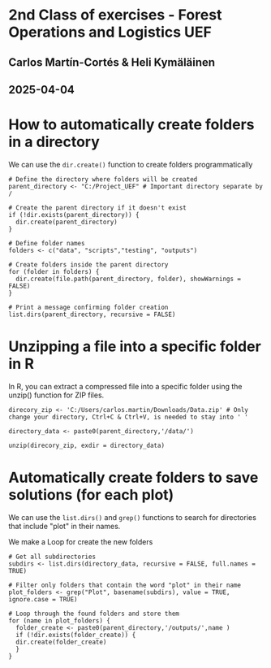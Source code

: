 # 2nd Class of exercises - Forest Operations and Logistics UEF
## Carlos Martín-Cortés & Heli Kymäläinen
## 2025-04-04

# How to automatically create folders in a directory

We can use the `dir.create()` function to create folders programmatically

```{r}
# Define the directory where folders will be created
parent_directory <- "C:/Project_UEF" # Important directory separate by /

# Create the parent directory if it doesn't exist
if (!dir.exists(parent_directory)) {
  dir.create(parent_directory)
}

# Define folder names
folders <- c("data", "scripts","testing", "outputs")

# Create folders inside the parent directory
for (folder in folders) {
  dir.create(file.path(parent_directory, folder), showWarnings = FALSE)
}

# Print a message confirming folder creation
list.dirs(parent_directory, recursive = FALSE)
```

# Unzipping a file into a specific folder in R

In R, you can extract a compressed file into a specific folder using the unzip() function for ZIP files.

```{r}
direcory_zip <- 'C:/Users/carlos.martin/Downloads/Data.zip' # Only change your directory, Ctrl+C & Ctrl+V, is needed to stay into ' '

directory_data <- paste0(parent_directory,'/data/')

unzip(direcory_zip, exdir = directory_data)

```

# Automatically create folders to save solutions (for each plot)

We can use the `list.dirs()` and `grep()` functions to search for directories that include "plot" in their names.

We make a Loop for create the new folders

```{r}
# Get all subdirectories
subdirs <- list.dirs(directory_data, recursive = FALSE, full.names = TRUE)

# Filter only folders that contain the word "plot" in their name
plot_folders <- grep("Plot", basename(subdirs), value = TRUE, ignore.case = TRUE)

# Loop through the found folders and store them
for (name in plot_folders) {
  folder_create <- paste0(parent_directory,'/outputs/',name )
  if (!dir.exists(folder_create)) {
  dir.create(folder_create)
  }
}
```
